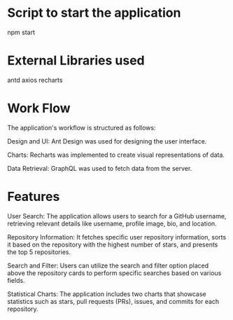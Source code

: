 # Script to start the application

npm start

# External Libraries used

antd
axios
recharts

# Work Flow

The application's workflow is structured as follows:

Design and UI: Ant Design was used for designing the user interface.

Charts: Recharts was implemented to create visual representations of data.

Data Retrieval: GraphQL was used to fetch data from the server.

# Features

User Search: The application allows users to search for a GitHub username, retrieving relevant details like username, profile image, bio, and location.

Repository Information: It fetches specific user repository information, sorts it based on the repository with the highest number of stars, and presents the top 5 repositories.

Search and Filter: Users can utilize the search and filter option placed above the repository cards to perform specific searches based on various fields.

Statistical Charts: The application includes two charts that showcase statistics such as stars, pull requests (PRs), issues, and commits for each repository.
